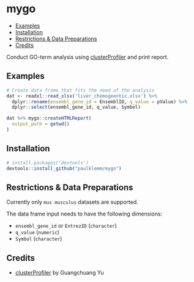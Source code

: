 # mygo

<!-- TOC depthFrom:2 -->

- [Examples](#examples)
- [Installation](#installation)
- [Restrictions & Data Preparations](#restrictions--data-preparations)
- [Credits](#credits)

<!-- /TOC -->

Conduct GO-term analysis using [clusterProfiler](https://guangchuangyu.github.io/software/clusterProfiler/) and print report.

## Examples

```R
# Create data frame that fits the need of the analysis
dat <- readxl::read_xlsx('liver_chemogeentic.xlsx') %>%
  dplyr::rename(ensembl_gene_id = EnsemblID, q_value = pValue) %>%
  dplyr::select(ensembl_gene_id, q_value, Symbol)

dat %>% mygo::createHTMLReport(
  output_path = getwd()
)
```

## Installation

```r
# install.packages('devtools')
devtools::install_github("paulklemm/mygo")
```

## Restrictions & Data Preparations

Currently only `mus musculus` datasets are supported.

The data frame input needs to have the following dimensions:

- `ensembl_gene_id` or `EntrezID` (`character`)
- `q_value` (`numeric`)
- `Symbol` (`character`)

## Credits

- [clusterProfiler](https://guangchuangyu.github.io/software/clusterProfiler/) by Guangchuang Yu
